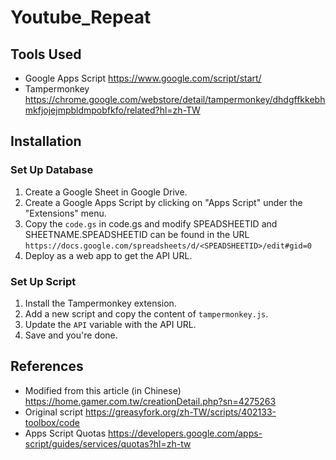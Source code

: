 # Youtube_Repeat

## Tools Used
- Google Apps Script
https://www.google.com/script/start/
- Tampermonkey
https://chrome.google.com/webstore/detail/tampermonkey/dhdgffkkebhmkfjojejmpbldmpobfkfo/related?hl=zh-TW

## Installation

### Set Up Database
1. Create a Google Sheet in Google Drive.
2. Create a Google Apps Script by clicking on "Apps Script" under the "Extensions" menu.
3. Copy the `code.gs` in code.gs and modify SPEADSHEETID and SHEETNAME.SPEADSHEETID can be found in the URL `https://docs.google.com/spreadsheets/d/<SPEADSHEETID>/edit#gid=0`
4. Deploy as a web app to get the API URL.

### Set Up Script
1. Install the Tampermonkey extension.
2. Add a new script and copy the content of `tampermonkey.js`.
3. Update the `API` variable with the API URL.
4. Save and you're done.

## References
- Modified from this article (in Chinese)
https://home.gamer.com.tw/creationDetail.php?sn=4275263
- Original script
https://greasyfork.org/zh-TW/scripts/402133-toolbox/code
- Apps Script Quotas
https://developers.google.com/apps-script/guides/services/quotas?hl=zh-tw
